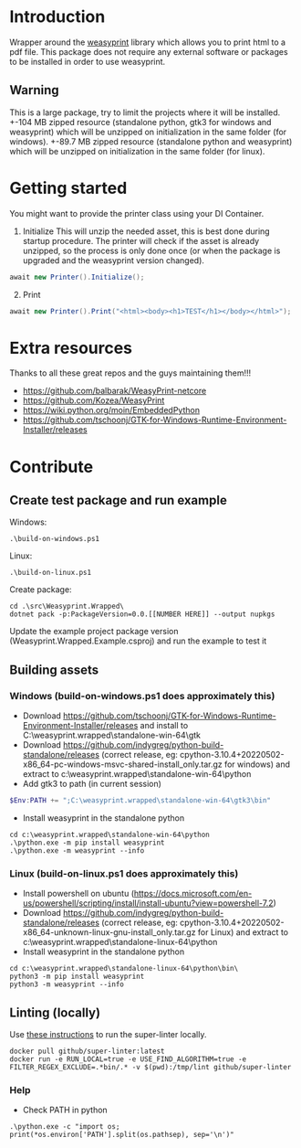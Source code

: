 # Introduction

Wrapper around the [weasyprint](https://github.com/Kozea/WeasyPrint) library which allows you to print html to a pdf file.
This package does not require any external software or packages to be installed in order to use weasyprint.

## Warning

This is a large package, try to limit the projects where it will be installed.
+-104 MB zipped resource (standalone python, gtk3 for windows and weasyprint) which will be unzipped on initialization in the same folder (for windows).
+-89.7 MB zipped resource (standalone python and weasyprint) which will be unzipped on initialization in the same folder (for linux).

# Getting started

You might want to provide the printer class using your DI Container.

1. Initialize
This will unzip the needed asset, this is best done during startup procedure.
The printer will check if the asset is already unzipped, so the process is only done once (or when the package is upgraded and the weasyprint version changed).
```csharp
await new Printer().Initialize();
```
2. Print
```csharp
await new Printer().Print("<html><body><h1>TEST</h1></body></html>");
```

# Extra resources

Thanks to all these great repos and the guys maintaining them!!!

* https://github.com/balbarak/WeasyPrint-netcore
* https://github.com/Kozea/WeasyPrint
* https://wiki.python.org/moin/EmbeddedPython
* https://github.com/tschoonj/GTK-for-Windows-Runtime-Environment-Installer/releases

# Contribute
## Create test package and run example

Windows:
```
.\build-on-windows.ps1
```
Linux:
```
.\build-on-linux.ps1
```
Create package:
```
cd .\src\Weasyprint.Wrapped\
dotnet pack -p:PackageVersion=0.0.[[NUMBER HERE]] --output nupkgs
```

Update the example project package version (Weasyprint.Wrapped.Example.csproj) and run the example to test it

## Building assets

### Windows (build-on-windows.ps1 does approximately this)

* Download https://github.com/tschoonj/GTK-for-Windows-Runtime-Environment-Installer/releases and install to C:\weasyprint.wrapped\standalone-win-64\gtk
* Download https://github.com/indygreg/python-build-standalone/releases (correct release, eg: cpython-3.10.4+20220502-x86_64-pc-windows-msvc-shared-install_only.tar.gz for windows) and extract to c:\weasyprint.wrapped\standalone-win-64\python
* Add gtk3 to path (in current session) 
``` powershell
$Env:PATH += ";C:\weasyprint.wrapped\standalone-win-64\gtk3\bin"
```
* Install weasyprint in the standalone python
```
cd c:\weasyprint.wrapped\standalone-win-64\python
.\python.exe -m pip install weasyprint
.\python.exe -m weasyprint --info
```

### Linux (build-on-linux.ps1 does approximately this)

* Install powershell on ubuntu (https://docs.microsoft.com/en-us/powershell/scripting/install/install-ubuntu?view=powershell-7.2)
* Download https://github.com/indygreg/python-build-standalone/releases (correct release, eg: cpython-3.10.4+20220502-x86_64-unknown-linux-gnu-install_only.tar.gz for Linux) and extract to c:\weasyprint.wrapped\standalone-linux-64\python
* Install weasyprint in the standalone python
```
cd c:\weasyprint.wrapped\standalone-linux-64\python\bin\
python3 -m pip install weasyprint
python3 -m weasyprint --info
```

## Linting (locally)

Use [these instructions](https://github.com/github/super-linter/blob/main/docs/run-linter-locally.md) to run the super-linter locally.
```
docker pull github/super-linter:latest
docker run -e RUN_LOCAL=true -e USE_FIND_ALGORITHM=true -e FILTER_REGEX_EXCLUDE=.*bin/.* -v $(pwd):/tmp/lint github/super-linter
```

### Help

* Check PATH in python
```
.\python.exe -c "import os; print(*os.environ['PATH'].split(os.pathsep), sep='\n')"
```
